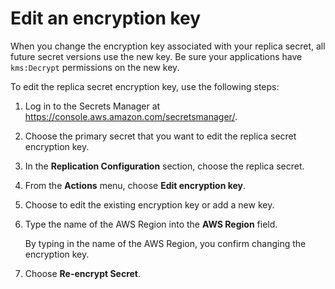 # Edit an encryption key<a name="edit-key"></a>

When you change the encryption key associated with your replica secret, all future secret versions use the new key\. Be sure your applications have `kms:Decrypt` permissions on the new key\. 

To edit the replica secret encryption key, use the following steps:

1. Log in to the Secrets Manager at [https://console\.aws\.amazon\.com/secretsmanager/](https://console.aws.amazon.com/secretsmanager/)\. 

1. Choose the primary secret that you want to edit the replica secret encryption key\.

1. In the **Replication Configuration** section, choose the replica secret\.

1. From the **Actions** menu, choose **Edit encryption key**\.

1. Choose to edit the existing encryption key or add a new key\.

1. Type the name of the AWS Region into the **AWS Region** field\.

   By typing in the name of the AWS Region, you confirm changing the encryption key\.

1. Choose **Re\-encrypt Secret**\.